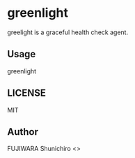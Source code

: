 # greenlight

greelight is a graceful health check agent.

## Usage

greenlight

## LICENSE

MIT

## Author

FUJIWARA Shunichiro <>
